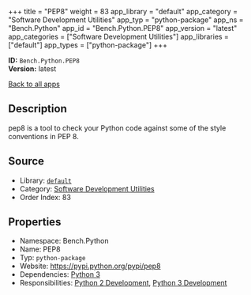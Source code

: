 ﻿+++
title = "PEP8"
weight = 83
app_library = "default"
app_category = "Software Development Utilities"
app_typ = "python-package"
app_ns = "Bench.Python"
app_id = "Bench.Python.PEP8"
app_version = "latest"
app_categories = ["Software Development Utilities"]
app_libraries = ["default"]
app_types = ["python-package"]
+++

**ID:** `Bench.Python.PEP8`  
**Version:** latest  
<!--more-->

[Back to all apps](/apps/)

## Description
pep8 is a tool to check your Python code against some of the style conventions in PEP 8.

## Source

* Library: [`default`](/app_libraries/default)
* Category: [Software Development Utilities](/app_categories/software-development-utilities)
* Order Index: 83

## Properties

* Namespace: Bench.Python
* Name: PEP8
* Typ: `python-package`
* Website: <https://pypi.python.org/pypi/pep8>
* Dependencies: [Python 3](/apps/Bench.Python3)
* Responsibilities: [Python 2 Development](/apps/Bench.Group.Python2Development), [Python 3 Development](/apps/Bench.Group.Python3Development)

